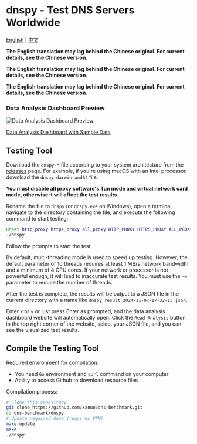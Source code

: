 # dnspy - Test DNS Servers Worldwide

[English](./README.en.md) | [中文](./README.md)

**The English translation may lag behind the Chinese original. For current details, see the Chinese version.**

**The English translation may lag behind the Chinese original. For current details, see the Chinese version.**

**The English translation may lag behind the Chinese original. For current details, see the Chinese version.**

### Data Analysis Dashboard Preview

![Data Analysis Dashboard Preview](./images/preview.png)

[Data Analysis Dashboard with Sample Data](https://bench.dash.2020818.xyz)

## Testing Tool

Download the `dnspy-*` file according to your system architecture from the [releases](https://github.com/xxnuo/dns-benchmark/releases) page. For example, if you're using macOS with an Intel processor, download the `dnspy-darwin-amd64` file.

**You must disable all proxy software's Tun mode and virtual network card mode, otherwise it will affect the test results.**

Rename the file to `dnspy` (or `dnspy.exe` on Windows), open a terminal, navigate to the directory containing the file, and execute the following command to start testing:

```bash
unset http_proxy https_proxy all_proxy HTTP_PROXY HTTPS_PROXY ALL_PROXY
./dnspy
```

Follow the prompts to start the test.

By default, multi-threading mode is used to speed up testing. However, the default parameter of 10 threads requires at least 1 MB/s network bandwidth and a minimum of 4 CPU cores.
If your network or processor is not powerful enough, it will lead to inaccurate test results. You must use the `-w` parameter to reduce the number of threads.

After the test is complete, the results will be output to a JSON file in the current directory with a name like `dnspy_result_2024-11-07-17-32-13.json`.

Enter `Y` or `y` or just press Enter as prompted, and the data analysis dashboard website will automatically open. Click the `Read Analysis` button in the top right corner of the website, select your JSON file, and you can see the visualized test results.

## Compile the Testing Tool

Required environment for compilation:

- You need `Go` environment and `curl` command on your computer
- Ability to access Github to download resource files

Compilation process:

```bash
# Clone this repository
git clone https://github.com/xxnuo/dns-benchmark.git
cd dns-benchmark/dnspy
# Update required data (requires VPN)
make update
make
./dnspy
``` 